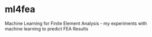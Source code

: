 # ml4fea
Machine Learning for Finite Element Analysis - my experiments with machine learning to predict FEA Results
